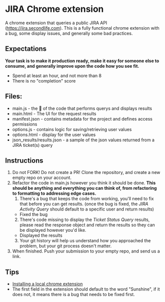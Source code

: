 # JIRA Chrome extension
A chrome extension that queries a public JIRA API (https://jira.secondlife.com).  This is a fully functional chrome extension with a bug, some display issues, and generally some bad practices.  

## Expectations

**Your task is to make it production ready, make it easy for someone else to consume, and generally improve upon the code how you see fit.**

- Spend at least an hour, and not more than 8
- There is no "completion" score

## Files:
* main.js - the :meat_on_bone: of the code that performs querys and displays results
* main.html - The UI for the request results
* manifest.json - contains metadata for the project and defines access permissions
* options.js - contains logic for saving/retrieving user values
* options.html - display for the user values
* json_results/results.json - a sample of the json values returned from a JIRA ticket(s) query

## Instructions
1. Do not FORK! Do not create a PR! Clone the repository, and create a new empty repo on your account.
2. Refactor the code in main.js however you think it should be done. **This should be anything and everything you can think of, from refactoring to formatting to addressing edge cases.**  
   1. There's a bug that keeps the code from working, you'll need to fix that before you can get results. (once the bug is fixed, the *JIRA Activity Query* should default to a specific user and return results) 
   - Fixed the bug
   2. There's code missing to display the *Ticket Status Query* results, please read the response object and return the results so they can be displayed however you'd like.
   - Displayed the results
   3. Your git history will help us understand how you approached the problem, but your git process doesn't matter.
3. When finished. Push your submission to your empty repo, and send us a link.


## Tips
* [Installing a local chrome extension](https://developer.chrome.com/extensions/getstarted#unpacked)
* The first field in the extension should default to the word "Sunshine", if it does not, it means there is a bug that needs to be fixed first.
